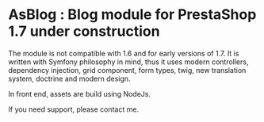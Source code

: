 # AsBlog : Blog module for PrestaShop 1.7 under construction

The module is not compatible with 1.6 and for early versions of 1.7. It is written with Symfony philosophy in mind, thus it uses modern controllers, dependency injection, grid component, form types, twig, new translation system, doctrine and modern design.

In front end, assets are build using NodeJs.

If you need support, please contact me.
